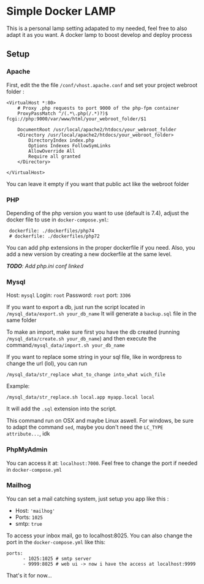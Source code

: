 # Simple Docker LAMP

This is a personal lamp setting adapated to my needed, feel free to also adapt it as you want. 
A docker lamp to boost develop and deploy process

## Setup

### Apache

First, edit the the file `/conf/vhost.apache.conf` and set your project webroot folder :
````
<VirtualHost *:80>
    # Proxy .php requests to port 9000 of the php-fpm container
    ProxyPassMatch ^/(.*\.php(/.*)?)$ fcgi://php:9000/var/www/html/your_webroot_folder/$1

    DocumentRoot /usr/local/apache2/htdocs/your_webroot_folder
    <Directory /usr/local/apache2/htdocs/your_webroot_folder>
        DirectoryIndex index.php
        Options Indexes FollowSymLinks
        AllowOverride All
        Require all granted
    </Directory>
    
</VirtualHost>
````

You can leave it empty if you want that public act like the webroot folder

### PHP

Depending of the php version you want to use (default is 7.4), adjust the docker file to use in `docker-compose.yml`:
```
 dockerfile: ./dockerfiles/php74
 # dockerfile: ./dockerfiles/php72
```
 You can add php extensions in the proper dockerfile if you need. Also, you add a new version by creating a new dockerfile at the same level.

***TODO**: Add php.ini conf linked*

### Mysql

Host: `mysql`
Login: `root`
Password: `root`
port: `3306`

If you want to export a db, just run the script located in `/mysql_data/export.sh your_db_name`
It will generate a `backup.sql` file in the same folder

To make an import, make sure first you have the db created (running `/mysql_data/create.sh your_db_name`) and then execute the command`/mysql_data/import.sh your_db_name`

If you want to replace some string in your sql file, like in wordpress to change the url (lol), you can run 
```
/mysql_data/str_replace what_to_change into_what wich_file
```
Example: 
```
/mysql_data/str_replace.sh local.app myapp.local local
```

It will add the `.sql` extension into the script.

This command run on OSX and maybe Linux aswell. For windows, be sure to adapt the command `sed`, maybe you don't need the `LC_TYPE attribute...`, idk

### PhpMyAdmin

You can access it at: `localhost:7000`. Feel free to change the port if needed in `docker-compose.yml`

### Mailhog

You can set a mail catching system, just setup you app like this : 

 - Host: `'mailhog'`
 - Ports: `1025`
 - smtp: `true`

To access your inbox mail, go to localhost:8025. You can also change the port in the `docker-compose.yml`  like this: 
```
ports:
      - 1025:1025 # smtp server
      - 9999:8025 # web ui -> now i have the access at localhost:9999
``` 


That's it for now...